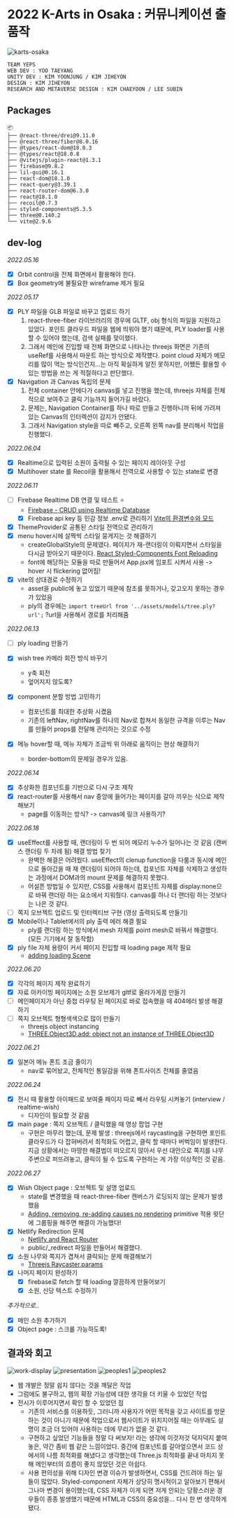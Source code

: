 # 2022 K-Arts in Osaka : 커뮤니케이션 출품작

![karts-osaka](imgs/k-arts-osaka.jpeg)

```
TEAM YEPS
WEB DEV : YOO TAEYANG
UNITY DEV : KIM YOONJUNG / KIM JIHEYON
DESIGN : KIM JIHEYON
RESEARCH AND METAVERSE DESIGN : KIM CHAEYOON / LEE SUBIN
```

## Packages

```
📦
├── @react-three/drei@9.11.0
├── @react-three/fiber@8.0.16
├── @types/react-dom@18.0.3
├── @types/react@18.0.8
├── @vitejs/plugin-react@1.3.1
├── firebase@9.8.2
├── lil-gui@0.16.1
├── react-dom@18.1.0
├── react-query@3.39.1
├── react-router-dom@6.3.0
├── react@18.1.0
├── recoil@0.7.3
├── styled-components@5.3.5
├── three@0.140.2
└── vite@2.9.6
```

## dev-log

_2022.05.16_

- [x] Orbit control을 전체 화면에서 활용해야 한다.
- [x] Box geometry에 불필요한 wireframe 제거 필요

_2022.05.17_

- [x] PLY 파일을 GLB 파일로 바꾸고 업로드 하기
  1. react-three-fiber 라이브러리의 경우에 GLTF, obj 형식의 파일을 지원하고 있었다. 포인트 클라우드 파일을 웹에 띄워야 했기 떄문에, PLY loader를 사용할 수 있어야 했는데, 검색 실패를 맞이했다.
  2. 그래서 메인에 진입할 때 전체 화면으로 나타나는 threejs 화면은 기존의 useRef를 사용해서 마운트 하는 방식으로 제작헀다. point cloud 자체가 메모리를 많이 먹는 방식인건지...는 아직 확실하게 알진 못하지만, 어쨌든 활용할 수 있는 방법을 쓰는 게 적절하다고 판단했다.
- [x] Navigation 과 Canvas 독립의 문제
  1. 전체 container 안에다가 canvas를 넣고 진행을 했는데, threejs 자체를 전체적으로 보여주고 클릭 기능까지 들어가길 바랐다.
  2. 문제는, Navigation Container를 하나 따로 만들고 진행하니까 뒤에 가려져 있는 Canvas의 인터렉션이 감지가 안됐다.
  3. 그래서 Navigation style을 따로 빼주고, 오른쪽 왼쪽 nav를 분리해서 작업을 진행했다.

_2022.06.04_

- [x] Realtime으로 입력된 소원이 출력될 수 있는 페이지 레이아웃 구성
- [x] Multihover state 를 Recoil을 활용해서 전역으로 사용할 수 있는 state로 변경

_2022.06.11_

- [ ] Firebase Realtime DB 연결 및 테스트 ⭐️
  - [Firebase - CRUD using Realtime Database](https://youtu.be/azdwN_4IDKA)
  - [x] Firebase api key 등 민감 정보 .env로 관리하기 [Vite의 환경변수와 모드](https://vitejs-kr.github.io/guide/env-and-mode.html#env-variables)
- [x] ThemeProvider로 공통된 스타일 전역으로 관리하기
- [x] menu hover시에 살짝씩 스타일 뭉게지는 것 해결하기
  - createGlobalStyle의 문제였다. 페이지가 재-랜더링이 이뤄지면서 스타일을 다시금 받아오기 때문이다. [React Styled-Components Font Reloading](https://ryublock.tistory.com/37)
  - font에 해당하는 모듈을 따로 만들어서 App.jsx에 임포트 시켜서 사용 -> hover 시 flickering 없어짐!
- [x] vite의 상대경로 수정하기
  - asset을 public에 놓고 있었기 때문에 참조를 못하거나, 갖고오지 못하는 경우가 있었음
  - ply의 경우에는 `import treeUrl from '../assets/models/tree.ply?url';` ?url을 사용해서 경로를 처리해줌

_2022.06.13_

- [ ] ply loading 만들기
- [x] wish tree 카메라 회전 방식 바꾸기
  - y축 회전
  - 엎어지지 않도록?
- [x] component 분할 방법 고민하기

  - 컴포넌트를 최대한 추상화 시켰음
  - 기존의 leftNav, rightNav를 하나의 Nav로 합쳐서 동일한 규격을 이루는 Nav를 만들어 props를 전달해 관리하는 것으로 수정

- [x] 메뉴 hover할 때, 메뉴 자체가 조금씩 위 아래로 움직이는 현상 해결하기

  - border-bottom의 문제일 경우가 있음.

_2022.06.14_

- [x] 추상화한 컴포넌트를 기반으로 다시 구조 제작
- [x] react-router를 사용해서 nav 중앙에 들어가는 페이지를 갈아 끼우는 식으로 제작해보기
  - page를 이동하는 방식? -> canvas에 링크 사용하기?

_2022.06.18_

- [x] useEffect를 사용할 때, 랜더링이 두 번 되어 메모리 누수가 일어나는 것 같음 (캔버스 랜더링 두 차례 됨) 해결 방법 찾기
  - 완벽한 해결은 어려웠다. useEffect의 clenup function을 다룸과 동시에 메인으로 돌아갔을 때 재 랜더링이 되어야 하는데, 컴포넌트 자체를 삭제하고 생성하는 과정에서 DOM과의 mount 문제를 해결하지 못했다.
  - 어설픈 방법일 수 있지만, CSS를 사용해서 컴포넌트 자체를 display:none으로 바꿔 랜더링 하는 요소에서 지워줬다. canvas를 하나 더 랜더링 하는 것보다는 나은 것 같다.
- [ ] 쪽지 오브젝트 업로드 및 인터렉티브 구현 (영상 출력되도록 만들기)
- [x] Mobile이나 Tablet에서의 ply 출력 에러 해결 필요
  - ply를 랜더링 하는 방식에서 mesh 자체를 point mesh로 바꿔서 해결했다. (모든 기기에서 잘 동작함)
- [x] ply file 자체 용량이 커서 페이지 진입할 때 loading page 제작 필요
  - [adding loading Scene](https://www.youtube.com/watch?v=3umV-dEYttU)

_2022.06.20_

- [x] 각각의 페이지 제작 완료하기
- [x] 자료 아카이빙 페이지에는 소원 오브제가 gltf로 올라가게끔 만들기
- [ ] 메인페이지가 아닌 중첩 라우팅 된 페이지로 바로 접속했을 때 404에러 발생 해결하기
- [ ] 쪽지 오브젝트 형형색색으로 많이 만들기
  - threejs object instancing
  - [THREE.Object3D.add: object not an instance of THREE.Object3D](https://stackoverflow.com/questions/30147002/three-object3d-add-object-not-an-instance-of-three-object3d)

_2022.06.21_

- [x] 일본어 메뉴 폰트 조금 줄이기
  - nav로 묶어놨고, 전체적인 통일감을 위해 폰트사이즈 전체를 줄였음

_2022.06.24_

- [x] 전시 때 활용할 아이패드로 보여줄 페이지 따로 빼서 라우팅 시켜놓기 (interview / realtime-wish)
  - 디자인이 필요할 것 같음
- [x] main page : 쪽지 오브젝트 / 클릭했을 때 영상 팝업 구현
  - 구현은 마무리 했는데, 문제 발생 : threejs에서 raycasting을 구현하면 포인트 클라우드가 다 잡혀버려서 최적화도 어렵고, 클릭 할 때마다 버벅임이 발생한다. 지금 상황에서는 마땅한 해결법이 떠오르지 않아서 우선 대안으로 쪽지를 나무 주변으로 퍼뜨려놓고, 클릭이 될 수 있도록 구현하는 게 가장 이상적인 것 같음.

_2022.06.27_

- [x] Wish Object page : 오브젝트 및 설명 업로드
  - state를 변경했을 때 react-three-fiber 캔버스가 로딩되지 않는 문제가 발생했음
  - [Adding, removing, re-adding <primitive object={scene} /> causes no rendering](https://github.com/pmndrs/react-three-fiber/issues/281) primitive 적용 윗단에 그룹핑을 해주면 해결이 가능했다!
- [x] Netlify Redirection 문제
  - [Netlify and React Router](https://sschannak.medium.com/netlify-and-react-router-1537aebe6256)
  - public/\_redirect 파일을 만들어서 해결했다.
- [x] 소원 나무와 쪽지가 겹쳐서 클릭되는 문제 해결해보기
  - [Threejs Raycaster.params](https://threejs.org/docs/#api/en/core/Raycaster.params)
- [x] 나머지 페이지 완성하기
  - [x] firebase로 fetch 할 때 loading 깔끔하게 만들어보기
  - [x] 소원, 신당 텍스트 수정하기

_추가적으로.._

- [x] 메인 소원 추가하기
- [x] Object page : 스크롤 가능하도록!

## 결과와 회고

![work-display](imgs/whole-display.jpeg)
![presentation](imgs/pt.jpg)
![peoples1](imgs/peoples.jpg)
![peoples2](imgs/peoples-2.JPG)

- 웹 개발은 정말 쉽지 않다는 것을 깨달은 작업
- 그럼에도 불구하고, 웹의 확장 가능성에 대한 생각을 더 키울 수 있었던 작업
- 전시가 이루어지면서 확인 할 수 있었던 점
  - 기존의 서비스를 이용하듯, 그러니까 사용자가 어떤 목적을 갖고 사이트를 방문하는 것이 아니기 때문에 작업으로서 웹사이트가 위치지어질 때는 아무래도 설명이 조금 더 있어야 사용하는 데에 무리가 없을 것 같다.
  - 구현하고 싶었던 기능들을 정말 다 써보자! 라는 생각에 이것저것 덕지덕지 붙여놓은, 약간 좀비 웹 같은 느낌이었다. 중간에 컴포넌트를 갈아엎으면서 코드 상에서의 나름 최적화를 해냈다고 생각했는데 Three.js 최적화를 끝내 마치지 못해 메인부터의 흐름이 좋지 않았던 것은 아쉽다.
  - 사용 편의성을 위해 디자인 변경 이슈가 발생하면서, CSS를 건드려야 하는 일들이 많았다. Styled-component 자체가 상당히 명시적이고 알아보기 편해서 그나마 변경이 용이했는데, CSS 자체가 이게 되면 저게 안되는 당황스러운 경우들이 종종 발생했기 때문에 HTML과 CSS의 중요성을... 다시 한 번 생각하게 됐다.
